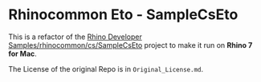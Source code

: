 # Rhinocommon Eto - SampleCsEto

This is a refactor of the [Rhino Developer Samples/rhinocommon/cs/SampleCsEto](https://github.com/mcneel/rhino-developer-samples/tree/7/rhinocommon/cs/SampleCsEto) project to make it run on **Rhino 7 for Mac**. 

The License of the original Repo is in `Original_License.md`. 